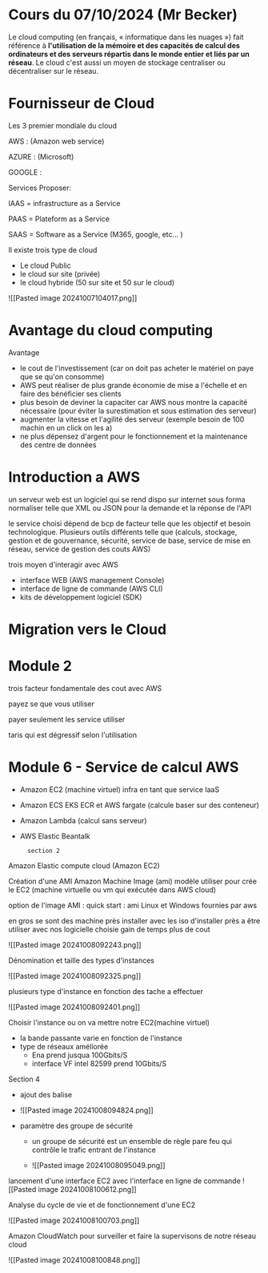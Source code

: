 
# Cours du 07/10/2024 (Mr Becker)


Le cloud computing (en français, « informatique dans les nuages ») fait référence à **l'utilisation de la mémoire et des capacités de calcul des ordinateurs et des serveurs répartis dans le monde entier et liés par un réseau**. Le cloud c'est aussi un moyen de stockage centraliser ou décentraliser sur le réseau.

# Fournisseur de Cloud 

Les 3 premier mondiale du cloud

AWS : (Amazon web service)

AZURE : (Microsoft)

GOOGLE :


Services Proposer:

IAAS = infrastructure as a Service 

PAAS = Plateform as a Service 

SAAS = Software as a Service  (M365, google, etc... )




Il existe trois type de cloud 
- Le cloud Public
- le cloud sur site (privée) 
- le cloud hybride (50 sur site et 50 sur le cloud) 

![[Pasted image 20241007104017.png]]


# Avantage du cloud computing 

Avantage 
- le cout de l'investissement (car on doit pas acheter le matériel on paye que se qu'on consomme)
- AWS peut réaliser de plus grande économie de mise a l'échelle et en faire des bénéficier ses clients 
- plus besoin de deviner la capaciter car AWS nous montre la capacité nécessaire (pour éviter la surestimation et sous estimation des serveur)
- augmenter la vitesse et l'agilité des serveur (exemple besoin de 100 machin en un click on les a)
- ne plus dépensez d'argent pour le fonctionnement et la maintenance des centre de données 


# Introduction a AWS

un serveur web est un logiciel qui se rend dispo sur internet sous forma normaliser telle que XML ou JSON pour la demande et la réponse de l'API

le service choisi dépend de bcp de facteur telle que les objectif et besoin technologique. Plusieurs outils différents telle que (calculs, stockage, gestion et de gouvernance, sécurité, service de base, service de mise en réseau, service de gestion des couts AWS)

trois moyen d'interagir avec AWS 
- interface WEB (AWS management Console)
- interface de ligne de commande (AWS CLI)
- kits de développement logiciel (SDK)



# Migration vers le Cloud




# Module 2

trois facteur fondamentale des cout avec AWS


payez se que vous utiliser

payer seulement les service utiliser

taris qui est dégressif selon l'utilisation



# Module 6 - Service de calcul AWS

- Amazon EC2 (machine virtuel) infra en tant que service IaaS
- Amazon ECS EKS ECR et AWS fargate (calcule baser sur des conteneur)
- Amazon Lambda (calcul sans serveur)
- AWS Elastic Beantalk 



		section 2


Amazon Elastic compute cloud (Amazon EC2)



Création d'une AMI 
Amazon Machine Image (ami)
modèle utiliser pour crée le EC2 (machine virtuelle ou vm qui exécutée dans AWS cloud)

option de l'image AMI :
quick start : ami Linux et Windows fournies par aws

en gros se sont des machine près installer avec les iso d'installer près a être utiliser avec nos logicielle choisie gain de temps plus de cout

![[Pasted image 20241008092243.png]]




Dénomination et taille des types d'instances 

![[Pasted image 20241008092325.png]]

plusieurs type d'instance en fonction des tache a effectuer 

![[Pasted image 20241008092401.png]]

Choisir l'instance ou on va mettre notre EC2(machine virtuel)
- la bande passante varie en fonction de l'instance
- type de réseaux améliorée 
	- Ena prend jusqua 100Gbits/S
	- interface VF intel 82599 prend 10Gbits/S 





Section 4

- ajout des balise 
- ![[Pasted image 20241008094824.png]]



- paramètre des groupe de sécurité 
	- un groupe de sécurité est un ensemble de règle pare feu qui contrôle le trafic entrant de l'instance 

	- ![[Pasted image 20241008095049.png]]


lancement d'une interface EC2 avec l'interface en ligne de commande 
![[Pasted image 20241008100612.png]]



Analyse du cycle de vie et de fonctionnement d'une EC2

![[Pasted image 20241008100703.png]]


Amazon CloudWatch pour surveiller et faire la supervisons de notre réseau cloud 

![[Pasted image 20241008100848.png]]
